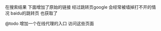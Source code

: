 在搜索结果 下面增加了原始的链接
   经过跳转页google 会经常被墙掉打不开的情况
   baidu的跳转页 也获取了


   @todo
   	增加一个在线代理的入口 访问这些页面

   	
